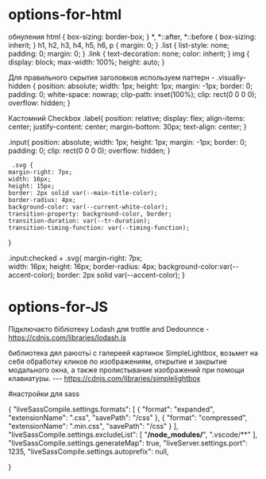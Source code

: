 # options-for-html

обнуления
html {
    box-sizing: border-box;
}
*,
*::after,
*::before {
    box-sizing: inherit;
}
h1,
h2,
h3,
h4,
h5,
h6,
p {
    margin: 0;
}
.list {
    list-style: none;
    padding: 0;
    margin: 0;
}
.link {
    text-decoration: none;
    color: inherit;
}
img {
    display: block;
    max-width: 100%;
    height: auto;
}

Для правильного скрытия заголовков используем паттерн -
.visually-hidden {
    position: absolute;
    width: 1px;
    height: 1px;
    margin: -1px;
    border: 0;
    padding: 0;
    white-space: nowrap;
    clip-path: inset(100%);
    clip: rect(0 0 0 0);
    overflow: hidden;
}


Кастомний Checkbox
.label{
  position: relative;
  display: flex;
  align-items: center;
  justify-content: center;
  margin-bottom: 30px;
  text-align: center;
}

.input{
  position: absolute;
    width: 1px;
    height: 1px;
    margin: -1px;
    border: 0;
    padding: 0;
    clip: rect(0 0 0 0);
    overflow: hidden;
    } 
    
     .svg {
    margin-right: 7px;
    width: 16px;
    height: 15px;
    border: 2px solid var(--main-title-color);
    border-radius: 4px;
    background-color: var(--current-white-color);
    transition-property: background-color, border;
    transition-duration: var(--tr-duration);
    transition-timing-function: var(--timing-function);
}

  .input:checked +  .svg{
  margin-right: 7px;  
  width: 16px;
  height: 16px;
  border-radius: 4px;
  background-color:var(--accent-color);
  border: 2px solid var(--accent-color);
}
   
   
   # options-for-JS
   Підключаєто бібліотеку Lodash для trottle and Dedounnce   -   https://cdnjs.com/libraries/lodash.js
   
   библиотека дял раюотьі с галереей картинок SimpleLightbox, возьмет на себя обработку кликов по изображениям, открытие и закрытие модального окна, а также пролистывание изображений при помощи клавиатуры.    --- https://cdnjs.com/libraries/simplelightbox 
   
   
   
   #настройки для sass
   
   {
    "liveSassCompile.settings.formats": [
        {
            "format": "expanded",
            "extensionName": ".css",
            "savePath": "/css"
        },
        {
            "format": "compressed",
            "extensionName": ".min.css",
            "savePath": "/css"
        }
    ],
    "liveSassCompile.settings.excludeList": [
        "**/node_modules/**",
        ".vscode/**"
    ],
    "liveSassCompile.settings.generateMap": true,
    "liveServer.settings.port": 1235,
    "liveSassCompile.settings.autoprefix": null,

    
}
